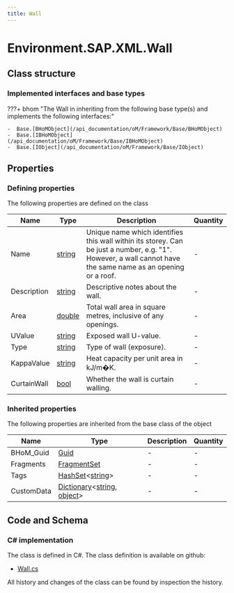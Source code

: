 ```yaml
---
title: Wall
---
```


# Environment.SAP.XML.Wall



## Class structure

### Implemented interfaces and base types

???+ bhom "The Wall in inheriting from the following base type(s) and implements the following interfaces:"

    -  Base.[BHoMObject](/api_documentation/oM/Framework/Base/BHoMObject)
    -  Base.[IBHoMObject](/api_documentation/oM/Framework/Base/IBHoMObject)
    -  Base.[IObject](/api_documentation/oM/Framework/Base/IObject)


## Properties



### Defining properties

The following properties are defined on the class

| Name             | Type             | Description      | Quantity         |
|------------------|------------------|------------------|------------------|
| Name | [string](https://learn.microsoft.com/en-us/dotnet/api/System.String?view=netstandard-2.0) | Unique name which identifies this wall within its storey.  Can be just a number, e.g. "1".  However, a wall cannot have the same name as an opening or a roof. | - |
| Description | [string](https://learn.microsoft.com/en-us/dotnet/api/System.String?view=netstandard-2.0) | Descriptive notes about the wall. | - |
| Area | [double](https://learn.microsoft.com/en-us/dotnet/api/System.Double?view=netstandard-2.0) | Total wall area in square metres, inclusive of any openings. | - |
| UValue | [string](https://learn.microsoft.com/en-us/dotnet/api/System.String?view=netstandard-2.0) | Exposed wall U-value. | - |
| Type | [string](https://learn.microsoft.com/en-us/dotnet/api/System.String?view=netstandard-2.0) | Type of wall (exposure). | - |
| KappaValue | [string](https://learn.microsoft.com/en-us/dotnet/api/System.String?view=netstandard-2.0) | Heat capacity per unit area in kJ/m�K. | - |
| CurtainWall | [bool](https://learn.microsoft.com/en-us/dotnet/api/System.Boolean?view=netstandard-2.0) | Whether the wall is curtain walling. | - |


### Inherited properties
The following properties are inherited from the base class of the object

| Name             | Type             | Description      | Quantity         |
|------------------|------------------|------------------|------------------|
| BHoM_Guid | [Guid](https://learn.microsoft.com/en-us/dotnet/api/System.Guid?view=netstandard-2.0) | - | - |
| Fragments | [FragmentSet](/api_documentation/oM/Framework/Base/FragmentSet) | - | - |
| Tags | [HashSet](https://learn.microsoft.com/en-us/dotnet/api/System.Collections.Generic.HashSet-1?view=netstandard-2.0)&lt;[string](https://learn.microsoft.com/en-us/dotnet/api/System.String?view=netstandard-2.0)&gt; | - | - |
| CustomData | [Dictionary](https://learn.microsoft.com/en-us/dotnet/api/System.Collections.Generic.Dictionary-2?view=netstandard-2.0)&lt;[string](https://learn.microsoft.com/en-us/dotnet/api/System.String?view=netstandard-2.0), [object](https://learn.microsoft.com/en-us/dotnet/api/System.Object?view=netstandard-2.0)&gt; | - | - |


## Code and Schema

### C# implementation

The class is defined in C#. The class definition is available on github:

- [Wall.cs](https://github.com/BHoM/SAP_Toolkit/blob/develop/SAP_oM/XML/Wall.cs)

All history and changes of the class can be found by inspection the history.
